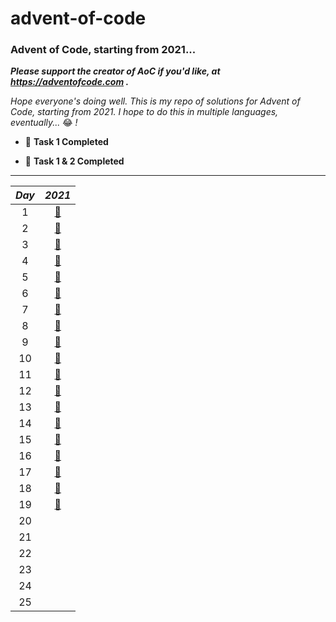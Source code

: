 # advent-of-code

### Advent of Code, starting from 2021...

**_Please support the creator of AoC if you'd like, at https://adventofcode.com
._**

_Hope everyone's doing well. This is my repo of solutions for Advent of Code,
starting from 2021. I hope to do this in multiple languages, eventually..._ 😂 _!_

- 🎉 **Task 1 Completed**

- 🎊 **Task 1 & 2 Completed**

---

|_Day_|_2021_|
|:---:|:---:|
|1|[🎊](src/main/java/com/jxng1/days/Day1.java)|
|2|[🎊](src/main/java/com/jxng1/days/Day2.java)|
|3|[🎊](src/main/java/com/jxng1/days/Day3.java)|
|4|[🎊](src/main/java/com/jxng1/days/Day4.java)|
|5|[🎊](src/main/java/com/jxng1/days/Day5.java)|
|6|[🎊](src/main/java/com/jxng1/days/Day6.java)|
|7|[🎊](src/main/java/com/jxng1/days/Day7.java)|
|8|[🎊](src/main/java/com/jxng1/days/Day8.java)|
|9|[🎊](src/main/java/com/jxng1/days/Day9.java)|
|10|[🎊](src/main/java/com/jxng1/days/Day10.java)|
|11|[🎊](src/main/java/com/jxng1/days/Day11.java)|
|12|[🎊](src/main/java/com/jxng1/days/Day12.java)|
|13|[🎊](src/main/java/com/jxng1/days/Day13.java)|
|14|[🎊](src/main/java/com/jxng1/days/Day14.java)|
|15|[🎊](src/main/java/com/jxng1/days/Day15.java)|
|16|[🎊](src/main/java/com/jxng1/days/Day16.java)|
|17|[🎊](src/main/java/com/jxng1/days/Day17.java)|
|18|[🎊](src/main/java/com/jxng1/days/Day18.java)|
|19|[🎊](src/main/java/com/jxng1/days/Day19.java)|
|20|
|21|
|22|
|23|
|24|
|25|


